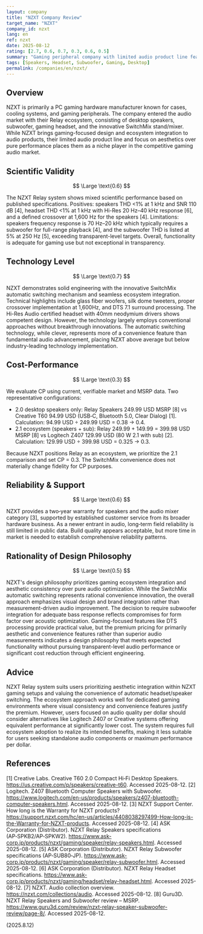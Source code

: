 ```yaml
---
layout: company
title: "NZXT Company Review"
target_name: "NZXT"
company_id: nzxt
lang: en
ref: nzxt
date: 2025-08-12
rating: [2.7, 0.6, 0.7, 0.3, 0.6, 0.5]
summary: "Gaming peripheral company with limited audio product line featuring the Relay ecosystem of speakers, subwoofer, headset, and SwitchMix mixer."
tags: [Speakers, Headset, Subwoofer, Gaming, Desktop]
permalink: /companies/en/nzxt/
---
```


## Overview

NZXT is primarily a PC gaming hardware manufacturer known for cases, cooling systems, and gaming peripherals. The company entered the audio market with their Relay ecosystem, consisting of desktop speakers, subwoofer, gaming headset, and the innovative SwitchMix stand/mixer. While NZXT brings gaming-focused design and ecosystem integration to audio products, their limited audio product line and focus on aesthetics over pure performance places them as a niche player in the competitive gaming audio market.

## Scientific Validity

$$ \Large \text{0.6} $$

The NZXT Relay system shows mixed scientific performance based on published specifications. Positives: speakers THD <1% at 1 kHz and SNR 110 dB [4], headset THD <1% at 1 kHz with Hi-Res 20 Hz–40 kHz response [6], and a defined crossover at 1,600 Hz for the speakers [4]. Limitations: speakers frequency response is 70 Hz–20 kHz which typically requires a subwoofer for full-range playback [4], and the subwoofer THD is listed at 5% at 250 Hz [5], exceeding transparent-level targets. Overall, functionality is adequate for gaming use but not exceptional in transparency.

## Technology Level

$$ \Large \text{0.7} $$

NZXT demonstrates solid engineering with the innovative SwitchMix automatic switching mechanism and seamless ecosystem integration. Technical highlights include glass fiber woofers, silk dome tweeters, proper crossover implementation at 1,600Hz, and DTS 7.1 surround processing. The Hi-Res Audio certified headset with 40mm neodymium drivers shows competent design. However, the technology largely employs conventional approaches without breakthrough innovations. The automatic switching technology, while clever, represents more of a convenience feature than fundamental audio advancement, placing NZXT above average but below industry-leading technology implementation.

## Cost-Performance

$$ \Large \text{0.3} $$

We evaluate CP using current, verifiable market and MSRP data. Two representative configurations:
- 2.0 desktop speakers only: Relay Speakers 249.99 USD MSRP [8] vs Creative T60 94.99 USD (USB‑C, Bluetooth 5.0, Clear Dialog) [1]. Calculation: 94.99 USD ÷ 249.99 USD = 0.38 → 0.4.
- 2.1 ecosystem (speakers + sub): Relay 249.99 + 149.99 = 399.98 USD MSRP [8] vs Logitech Z407 129.99 USD (80 W 2.1 with sub) [2]. Calculation: 129.99 USD ÷ 399.98 USD = 0.325 → 0.3.

Because NZXT positions Relay as an ecosystem, we prioritize the 2.1 comparison and set CP = 0.3. The SwitchMix convenience does not materially change fidelity for CP purposes.

## Reliability & Support

$$ \Large \text{0.6} $$

NZXT provides a two‑year warranty for speakers and the audio mixer category [3], supported by established customer service from its broader hardware business. As a newer entrant in audio, long‑term field reliability is still limited in public data. Build quality appears acceptable, but more time in market is needed to establish comprehensive reliability patterns.

## Rationality of Design Philosophy

$$ \Large \text{0.5} $$

NZXT's design philosophy prioritizes gaming ecosystem integration and aesthetic consistency over pure audio optimization. While the SwitchMix automatic switching represents rational convenience innovation, the overall approach emphasizes visual design and brand integration rather than measurement-driven audio improvement. The decision to require subwoofer integration for adequate bass response reflects compromises for form factor over acoustic optimization. Gaming-focused features like DTS processing provide practical value, but the premium pricing for primarily aesthetic and convenience features rather than superior audio measurements indicates a design philosophy that meets expected functionality without pursuing transparent-level audio performance or significant cost reduction through efficient engineering.

## Advice

NZXT Relay system suits users prioritizing aesthetic integration within NZXT gaming setups and valuing the convenience of automatic headset/speaker switching. The ecosystem approach works well for dedicated gaming environments where visual consistency and convenience features justify the premium. However, users focused on audio quality per dollar should consider alternatives like Logitech Z407 or Creative systems offering equivalent performance at significantly lower cost. The system requires full ecosystem adoption to realize its intended benefits, making it less suitable for users seeking standalone audio components or maximum performance per dollar.

## References

[1] Creative Labs. Creative T60 2.0 Compact Hi‑Fi Desktop Speakers. https://us.creative.com/p/speakers/creative-t60. Accessed 2025-08-12.
[2] Logitech. Z407 Bluetooth Computer Speakers with Subwoofer. https://www.logitech.com/en-us/products/speakers/z407-bluetooth-computer-speakers.html. Accessed 2025-08-12.
[3] NZXT Support Center. How long is the Warranty for NZXT products? https://support.nzxt.com/hc/en-us/articles/4408038297499-How-long-is-the-Warranty-for-NZXT-products. Accessed 2025-08-12.
[4] ASK Corporation (Distributor). NZXT Relay Speakers specifications (AP‑SPKB2/AP‑SPKW2). https://www.ask-corp.jp/products/nzxt/gaming/speaker/relay-speakers.html. Accessed 2025-08-12.
[5] ASK Corporation (Distributor). NZXT Relay Subwoofer specifications (AP‑SUB80‑JP). https://www.ask-corp.jp/products/nzxt/gaming/speaker/relay-subwoofer.html. Accessed 2025-08-12.
[6] ASK Corporation (Distributor). NZXT Relay Headset specifications. https://www.ask-corp.jp/products/nzxt/gaming/headset/relay-headset.html. Accessed 2025-08-12.
[7] NZXT. Audio collection overview. https://nzxt.com/collections/audio. Accessed 2025-08-12.
[8] Guru3D. NZXT Relay Speakers and Subwoofer review – MSRP. https://www.guru3d.com/review/nzxt-relay-speaker-subwoofer-review/page-8/. Accessed 2025-08-12.

(2025.8.12)